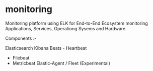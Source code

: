 # monitoring

Monitoring platform using ELK for End-to-End Ecosystem monitoring Applications, Services, Operationg Sysems and Hardware.



Components :-

Elasticsearch
Kibana
Beats 
	- Heartbeat
  - Filebeat
  - Metricbeat
Elastic-Agent / Fleet (Experimental)